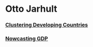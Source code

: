 # Otto Jarhult
### [Clustering Developing Countries](https://github.com/ojarhu/ojarhu.github.io/blob/1c7d1fb03e3c9ae5d15be3e0cd0386223a5bfd91/Developing_countries_clustering.ipynb)
### [Nowcasting GDP](https://github.com/ojarhu/ojarhu.github.io/blob/master/Nowcast.ipynb)
